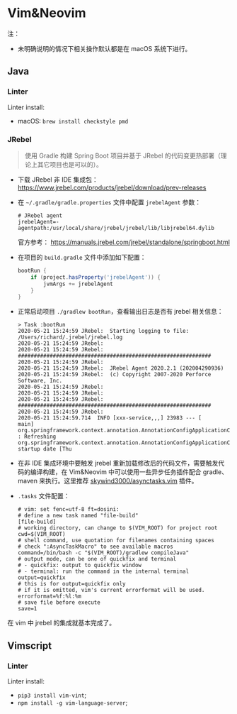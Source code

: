 # Vim&Neovim
注：

- 未明确说明的情况下相关操作默认都是在 macOS 系统下进行。

## Java
### Linter
Linter install:

- macOS: `brew install checkstyle pmd`

### JRebel
> 使用 Gradle 构建 Spring Boot 项目并基于 JRebel 的代码变更热部署（理论上其它项目也是可以的）。

- 下载 JRebel 非 IDE 集成包： https://www.jrebel.com/products/jrebel/download/prev-releases
- 在 `~/.gradle/gradle.properties` 文件中配置 `jrebelAgent` 参数：
  ```jproperties
  # JRebel agent
  jrebelAgent=-agentpath:/usr/local/share/jrebel/jrebel/lib/libjrebel64.dylib
  ```

  官方参考： https://manuals.jrebel.com/jrebel/standalone/springboot.html

- 在项目的 `build.gradle` 文件中添加如下配置：
  ```groovy
  bootRun {
      if (project.hasProperty('jrebelAgent')) {
          jvmArgs += jrebelAgent
      }
  }
  ```
- 正常启动项目 `./gradlew bootRun`，查看输出日志是否有 jrebel 相关信息：
  ```
  > Task :bootRun
  2020-05-21 15:24:59 JRebel:  Starting logging to file: /Users/richard/.jrebel/jrebel.log
  2020-05-21 15:24:59 JRebel:
  2020-05-21 15:24:59 JRebel:  #############################################################
  2020-05-21 15:24:59 JRebel:
  2020-05-21 15:24:59 JRebel:  JRebel Agent 2020.2.1 (202004290936)
  2020-05-21 15:24:59 JRebel:  (c) Copyright 2007-2020 Perforce Software, Inc.
  2020-05-21 15:24:59 JRebel:
  2020-05-21 15:24:59 JRebel:
  2020-05-21 15:24:59 JRebel:  #############################################################
  2020-05-21 15:24:59 JRebel:
  2020-05-21 15:24:59.714  INFO [xxx-service,,,] 23983 --- [           main] org.springframework.context.annotation.AnnotationConfigApplicationContext : Refreshing org.springframework.context.annotation.AnnotationConfigApplicationContext@4678a2eb: startup date [Thu
  ```
- 在非 IDE 集成环境中要触发 jrebel 重新加载修改后的代码文件，需要触发代码的编译构建，在 Vim&Neovim 中可以使用一些异步任务插件配合 gradle、maven 来执行。这里推荐 [skywind3000/asynctasks.vim](https://github.com/skywind3000/asynctasks.vim) 插件。

- `.tasks` 文件配置：
  ```dosini
  # vim: set fenc=utf-8 ft=dosini:
  # define a new task named "file-build"
  [file-build]
  # working directory, can change to $(VIM_ROOT) for project root
  cwd=$(VIM_ROOT)
  # shell command, use quotation for filenames containing spaces
  # check ":AsyncTaskMacro" to see available macros
  command=/bin/bash -c "$(VIM_ROOT)/gradlew compileJava"
  # output mode, can be one of quickfix and terminal
  # - quickfix: output to quickfix window
  # - terminal: run the command in the internal terminal
  output=quickfix
  # this is for output=quickfix only
  # if it is omitted, vim's current errorformat will be used.
  errorformat=%f:%l:%m
  # save file before execute
  save=1
  ```

在 vim 中 jrebel 的集成就基本完成了。

## Vimscript
### Linter

Linter install:

- `pip3 install vim-vint`;
- `npm install -g vim-language-server`;
